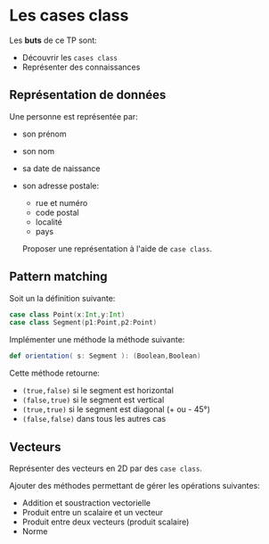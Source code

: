 # Les cases class

Les **buts** de ce TP sont:

- Découvrir les `cases class`
- Représenter des connaissances

## Représentation de données

Une personne est représentée par:

- son prénom
- son nom
- sa date de naissance
- son adresse postale:

  - rue et numéro
  - code postal
  - localité
  - pays

  Proposer une représentation à l'aide de `case class`.

## Pattern matching

Soit un la définition suivante:

```scala
case class Point(x:Int,y:Int)
case class Segment(p1:Point,p2:Point)
```

Implémenter une méthode la méthode suivante:

```scala
def orientation( s: Segment ): (Boolean,Boolean)
```

Cette méthode retourne:

- `(true,false)` si le segment est horizontal
- `(false,true)` si le segment est vertical
- `(true,true)` si le segment est diagonal (+ ou - 45°)
- `(false,false)` dans tous les autres cas

## Vecteurs

Représenter des vecteurs en 2D par des `case class`.

Ajouter des méthodes permettant de gérer les opérations suivantes:

- Addition et soustraction vectorielle
- Produit entre un scalaire et un vecteur
- Produit entre deux vecteurs (produit scalaire)
- Norme
